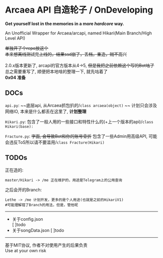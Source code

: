 # Arcaea API 自造轮子 / OnDeveloping
**Get yourself lost in the memories in a more *hardcore* way.**

An Unofficial Wrapper for Arcaea/arcapi, named Hikari(Main Branch/High Level API)

~~单独开了个repo放这个~~  
~~本来想离线测试完上线的，结果ssd崩了，丢档，重造，贼不高兴~~  
<TODO>  
2.0.x版本更新了, arcapi的官方版本从4->5, ~~但是我把之前依赖这个写的Bot咕了~~  
总之需要重写了, 顺便把本地啥的整理一下, 就先咕着了  
**0x04 准备**


## DOCs
`api.py`: ~~底层api, 从Arcaea抓包扒的/`class arcaea(object)`  ~~ 计划只会涉及网络IO, 本来是什么都丢在这里了, **计划整理**

`Hikari.py`: 包含了一般人用的一些接口和特性什么的(+上一个版本的api)/`class Hikari(base):`  

`Fracture.py`: ~~字面, 会导致Bot和你的账号骨折~~ 包含了一些Admin用高级API, 可能会违反ToS所以请不要滥用/`class Fracture(Hikari)`


## TODOs
正在造的:
``` 
master/Hikari -> /me 正在维护的，用途是Telegram上的公用查询
```
之后会开的Branch:
```
Lethe -> /me 计划开发，更多的是个人用途(也就是之前的HikariV1)
#可能理解错了Branch的用法，但是，管他呢
```
---
* 关于config.json  
[ ]todo
* 关于songData.json
[ ]todo

---

基于MIT协议, 作者不对使用产生的后果负责  
Use at your own risk

